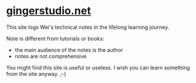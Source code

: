 # [gingerstudio.net](http://gingerstudio.net)

This site logs Wei's technical notes in the lifelong learning journey.

Note is different from tutorials or books:

- the main audience of the notes is the author
- notes are not comprehensive

You might find this site is useful or useless. I wish you can learn something from the site anyway. ;-)
